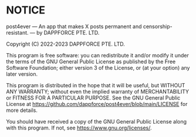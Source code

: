 # NOTICE

post4ever — An app that makes X posts permanent and censorship-resistant. — by DAPPFORCE PTE. LTD.

Copyright (C) 2022-2023 DAPPFORCE PTE. LTD.

This program is free software: you can redistribute it and/or modify it under the terms of the GNU General Public License as published by the Free Software Foundation; either version 3 of the License, or (at your option) any later version.

This program is distributed in the hope that it will be useful, but WITHOUT ANY WARRANTY; without even the implied warranty of MERCHANTABILITY or FITNESS FOR A PARTICULAR PURPOSE. See the GNU General Public License at https://github.com/dappforce/post4ever/blob/main/LICENSE for more details.

You should have received a copy of the GNU General Public License along with this program. If not, see <https://www.gnu.org/licenses/>.